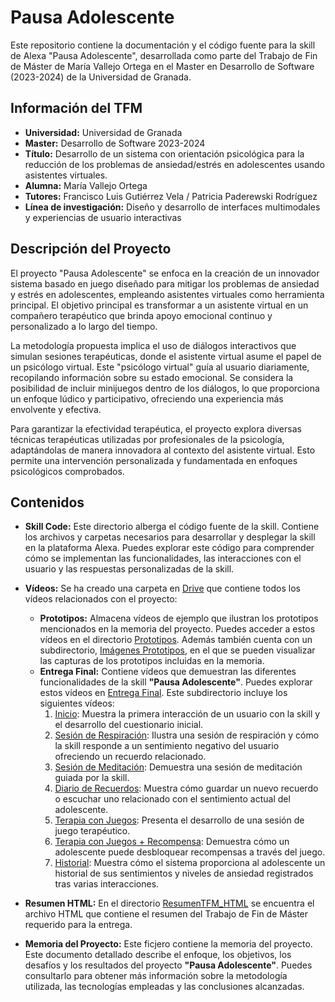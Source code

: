 # Pausa Adolescente

Este repositorio contiene la documentación y el código fuente para la skill de Alexa "Pausa Adolescente", desarrollada como parte del Trabajo de Fin de Máster de María Vallejo Ortega en el Master en Desarrollo de Software (2023-2024) de la Universidad de Granada.

## Información del TFM

- **Universidad:** Universidad de Granada
- **Master:** Desarrollo de Software 2023-2024
- **Título:** Desarrollo de un sistema con orientación psicológica para la reducción de los problemas de ansiedad/estrés en adolescentes usando asistentes virtuales.
- **Alumna:** María Vallejo Ortega
- **Tutores:** Francisco Luis Gutiérrez Vela / Patricia Paderewski Rodríguez
- **Línea de investigación:** Diseño y desarrollo de interfaces multimodales y experiencias de usuario interactivas

## Descripción del Proyecto

El proyecto "Pausa Adolescente" se enfoca en la creación de un innovador sistema basado en juego diseñado para mitigar los problemas de ansiedad y estrés en adolescentes, empleando asistentes virtuales como herramienta principal. El objetivo principal es transformar a un asistente virtual en un compañero terapéutico que brinda apoyo emocional continuo y personalizado a lo largo del tiempo.

La metodología propuesta implica el uso de diálogos interactivos que simulan sesiones terapéuticas, donde el asistente virtual asume el papel de un psicólogo virtual. Este "psicólogo virtual" guía al usuario diariamente, recopilando información sobre su estado emocional. Se considera la posibilidad de incluir minijuegos dentro de los diálogos, lo que proporciona un enfoque lúdico y participativo, ofreciendo una experiencia más envolvente y efectiva.

Para garantizar la efectividad terapéutica, el proyecto explora diversas técnicas terapéuticas utilizadas por profesionales de la psicología, adaptándolas de manera innovadora al contexto del asistente virtual. Esto permite una intervención personalizada y fundamentada en enfoques psicológicos comprobados.

## Contenidos

- **Skill Code:** Este directorio alberga el código fuente de la skill. Contiene los archivos y carpetas necesarios para desarrollar y desplegar la skill en la plataforma Alexa. Puedes explorar este código para comprender cómo se implementan las funcionalidades, las interacciones con el usuario y las respuestas personalizadas de la skill.

- **Vídeos:** Se ha creado una carpeta en [Drive](https://drive.google.com/drive/folders/1DCiO1VpL0XLvY60ad0P00gsZaE0x-Mh7?usp=sharing) que contiene todos los vídeos relacionados con el proyecto:
  - **Prototipos:** Almacena vídeos de ejemplo que ilustran los prototipos mencionados en la memoria del proyecto. Puedes acceder a estos vídeos en el directorio [Prototipos](https://drive.google.com/drive/folders/14UFNgIIQQGGPIoLXt_lPHaHVEQNj3qoy?usp=sharing). Además también cuenta con un subdirectorio, [Imágenes Prototipos](https://drive.google.com/drive/folders/10hVS4sjC2eHutBbh-jv3AE6lBmpGrYHh?usp=sharing), en el que se pueden visualizar las capturas de los prototipos incluidas en la memoria.
  - **Entrega Final:** Contiene vídeos que demuestran las diferentes funcionalidades de la skill **"Pausa Adolescente"**. Puedes explorar estos vídeos en [Entrega Final](https://drive.google.com/drive/folders/1kDrc9UYa_LP1KuSHgNxkAmT9cicNED4v?usp=sharing). Este subdirectorio incluye los siguientes vídeos:
    1. [Inicio](https://drive.google.com/file/d/1oBg7zlhFMI87k4Z1em4CbR68CGsBvAup/view?usp=sharing): Muestra la primera interacción de un usuario con la skill y el desarrollo del cuestionario inicial.
    2. [Sesión de Respiración](https://drive.google.com/file/d/1LvLvoZLth2XSwLXa6OZDlYZ5ZCAMFKi-/view?usp=sharing): Ilustra una sesión de respiración y cómo la skill responde a un sentimiento negativo del usuario ofreciendo un recuerdo relacionado.
    3. [Sesión de Meditación](https://drive.google.com/file/d/1Tcw7QMecLw1OWW06UndclRAc4cGPxJp0/view?usp=sharing): Demuestra una sesión de meditación guiada por la skill.
    4. [Diario de Recuerdos](https://drive.google.com/file/d/1TtMxkOXeP8Ks3y2WymBQExCWwl3QFeS0/view?usp=sharing): Muestra cómo guardar un nuevo recuerdo o escuchar uno relacionado con el sentimiento actual del adolescente.
    5. [Terapia con Juegos](https://drive.google.com/file/d/1MJm4TDsV1jvHqG-O7Wgkf2yfzzBoekq0/view?usp=sharing): Presenta el desarrollo de una sesión de juego terapéutico.
    6. [Terapia con Juegos + Recompensa](https://drive.google.com/file/d/1kwZhU0HTOjsdWmGjvwfmi4en1bUW728N/view?usp=sharing): Demuestra cómo un adolescente puede desbloquear recompensas a través del juego.
    7. [Historial](https://drive.google.com/file/d/1SCyD71aGiznEkb6EXtG8Jb_zs9I-fkmv/view?usp=sharing): Muestra cómo el sistema proporciona al adolescente un historial de sus sentimientos y niveles de ansiedad registrados tras varias interacciones.

- **Resumen HTML:** En el directorio [ResumenTFM_HTML](./ResumenTFM_html/) se encuentra el archivo HTML que contiene el resumen del Trabajo de Fin de Máster requerido para la entrega.

- **Memoria del Proyecto:** Este ficjero contiene la memoria del proyecto. Este documento detallado describe el enfoque, los objetivos, los desafíos y los resultados del proyecto **"Pausa Adolescente"**. Puedes consultarlo para obtener más información sobre la metodología utilizada, las tecnologías empleadas y las conclusiones alcanzadas.
